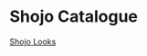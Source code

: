 <!DOCTYPE html>
<meta charset="UTF-8">
<!-- # Shojo Catalogue -->
<h1>Shojo Catalogue</h1>
<!-- Navigation -->
<div class="topnav" id= "myTopnav">
<a class="active" href="./shojo-looks.html">Shojo Looks</a>
<i class="fa fa=bars"></i>
</a>
</div>
